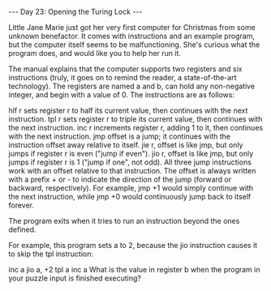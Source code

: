 --- Day 23: Opening the Turing Lock ---

Little Jane Marie just got her very first computer for Christmas from some unknown benefactor. It comes with instructions and an example program, but the computer itself seems to be malfunctioning. She's curious what the program does, and would like you to help her run it.

The manual explains that the computer supports two registers and six instructions (truly, it goes on to remind the reader, a state-of-the-art technology). The registers are named a and b, can hold any non-negative integer, and begin with a value of 0. The instructions are as follows:

hlf r sets register r to half its current value, then continues with the next instruction.
tpl r sets register r to triple its current value, then continues with the next instruction.
inc r increments register r, adding 1 to it, then continues with the next instruction.
jmp offset is a jump; it continues with the instruction offset away relative to itself.
jie r, offset is like jmp, but only jumps if register r is even ("jump if even").
jio r, offset is like jmp, but only jumps if register r is 1 ("jump if one", not odd).
All three jump instructions work with an offset relative to that instruction. The offset is always written with a prefix + or - to indicate the direction of the jump (forward or backward, respectively). For example, jmp +1 would simply continue with the next instruction, while jmp +0 would continuously jump back to itself forever.

The program exits when it tries to run an instruction beyond the ones defined.

For example, this program sets a to 2, because the jio instruction causes it to skip the tpl instruction:

inc a
jio a, +2
tpl a
inc a
What is the value in register b when the program in your puzzle input is finished executing?
